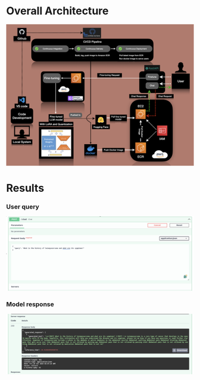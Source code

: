# Overall Architecture

<img src="https://github.com/Dherya27/LLMOps_finetuning_with_LoRA_Quantization_CICD/blob/main/img/overall_architecture.png">

# Results
### User query
<img src="https://github.com/Dherya27/LLMOps_finetuning_with_LoRA_Quantization_CICD/blob/main/img/fastAPI/chat_query.png">

### Model response
<img src="https://github.com/Dherya27/LLMOps_finetuning_with_LoRA_Quantization_CICD/blob/main/img/fastAPI/model_response.png">
